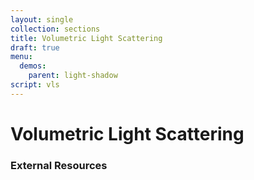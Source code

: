 ```yaml
---
layout: single
collection: sections
title: Volumetric Light Scattering
draft: true
menu:
  demos:
    parent: light-shadow
script: vls
---
```


# Volumetric Light Scattering

### External Resources
